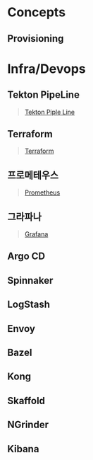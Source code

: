 # Concepts

## Provisioning 

# Infra/Devops

## Tekton PipeLine 

> [Tekton Piple Line](https://github.com/keepinmindsh/lines_kubernetes/tree/main/010_tekton_pipelines)

## Terraform 

> [Terraform](https://github.com/keepinmindsh/lines_infra/tree/main/terraform)

## 프로메테우스 

> [Prometheus](https://github.com/keepinmindsh/lines_infra/tree/main/prometheus)

## 그라파나 

> [Grafana](https://github.com/keepinmindsh/lines_infra/tree/main/grafana)

## Argo CD

## Spinnaker

## LogStash

## Envoy

## Bazel

## Kong

## Skaffold

## NGrinder

## Kibana
